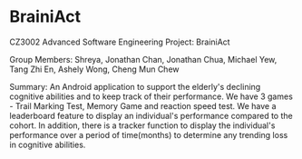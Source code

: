 # BrainiAct

CZ3002 Advanced Software Engineering Project: BrainiAct

Group Members: Shreya, Jonathan Chan, Jonathan Chua, Michael Yew, Tang Zhi En, Ashely Wong, Cheng Mun Chew

Summary: An Android application to support the elderly's  declining cognitive abilities and to keep track of their performance. We have 3 games - Trail Marking Test, Memory Game and 
          reaction speed test. We have a leaderboard feature to display an individual's performance compared to the cohort. In addition, there is a tracker function to display the individual's
            performance over a period of time(months) to determine any trending loss in cognitive abilities.
